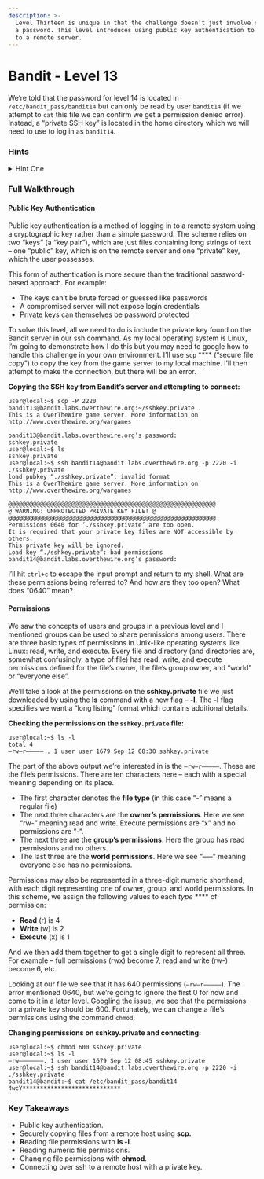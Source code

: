 ```yaml
---
description: >-
  Level Thirteen is unique in that the challenge doesn’t just involve collecting
  a password. This level introduces using public key authentication to connect
  to a remote server.
---
```


# Bandit - Level 13

We’re told that the password for level 14 is located in `/etc/bandit_pass/bandit14` but can only be read by user `bandit14` (if we attempt to `cat` this file we can confirm we get a permission denied error). Instead, a “private SSH key” is located in the home directory which we will need to use to log in as `bandit14`.

### Hints

<details>

<summary>Hint One</summary>

How you solve this challenge will vary depending on whether you’re connecting from a bash terminal on your local machine or using a program such as PuTTY on Windows. Google how to connect using an SSH key with whatever setup you’re using.

</details>

### Full Walkthrough

#### **Public Key Authentication**

Public key authentication is a method of logging in to a remote system using a cryptographic key rather than a simple password. The scheme relies on two “keys” (a “key pair”), which are just files containing long strings of text – one “public” key, which is on the remote server and one “private” key, which the user possesses.

This form of authentication is more secure than the traditional password-based approach. For example:

* The keys can’t be brute forced or guessed like passwords
* A compromised server will not expose login credentials
* Private keys can themselves be password protected

To solve this level, all we need to do is include the private key found on the Bandit server in our ssh command. As my local operating system is Linux, I’m going to demonstrate how I do this but you may need to google how to handle this challenge in your own environment. I’ll use `scp` **** (“secure file copy”) to copy the key from the game server to my local machine. I’ll then attempt to make the connection, but there will be an error.

**Copying the SSH key from Bandit’s server and attempting to connect:**

```shell-session
user@local:~$ scp -P 2220 bandit13@bandit.labs.overthewire.org:~/sshkey.private .
This is a OverTheWire game server. More information on http://www.overthewire.org/wargames

bandit13@bandit.labs.overthewire.org’s password: 
sshkey.private
user@local:~$ ls
sshkey.private
user@local:~$ ssh bandit14@bandit.labs.overthewire.org -p 2220 -i ./sshkey.private
load pubkey “./sshkey.private”: invalid format
This is a OverTheWire game server. More information on http://www.overthewire.org/wargames

@@@@@@@@@@@@@@@@@@@@@@@@@@@@@@@@@@@@@@@@@@@@@@@@@@@@@@@@@@@
@ WARNING: UNPROTECTED PRIVATE KEY FILE! @
@@@@@@@@@@@@@@@@@@@@@@@@@@@@@@@@@@@@@@@@@@@@@@@@@@@@@@@@@@@
Permissions 0640 for ‘./sshkey.private’ are too open.
It is required that your private key files are NOT accessible by others.
This private key will be ignored.
Load key “./sshkey.private”: bad permissions
bandit14@bandit.labs.overthewire.org’s password: 
```

I’ll hit `ctrl+c` to escape the input prompt and return to my shell. What are these permissions being referred to? And how are they too open? What does “0640” mean?

#### **Permissions**

We saw the concepts of users and groups in a previous level and I mentioned groups can be used to share permissions among users. There are three basic types of permissions in Unix-like operating systems like Linux: read, write, and execute. Every file and directory (and directories are, somewhat confusingly, a type of file) has read, write, and execute permissions defined for the file’s owner, the file’s group owner, and “world” or “everyone else”.

We’ll take a look at the permissions on the **sshkey.private** file we just downloaded by using the **ls** command with a new flag – **-l**. The **-l** flag specifies we want a “long listing” format which contains additional details.

**Checking the permissions on the `sshkey.private` file:**

```shell-session
user@local:~$ ls -l
total 4
–rw–r––––– . 1 user user 1679 Sep 12 08:30 sshkey.private
```

The part of the above output we’re interested in is the `–rw–r–––––`. These are the file’s permissions. There are ten characters here – each with a special meaning depending on its place.

* The first character denotes the **file type** (in this case “-” means a regular file)
* The next three characters are the **owner’s permissions**. Here we see “rw-” meaning read and write. Execute permissions are “x” and no permissions are “-“.
* The next three are the **group’s permissions**. Here the group has read permissions and no others.
* The last three are the **world permissions**. Here we see “–––” meaning everyone else has no permissions.

Permissions may also be represented in a three-digit numeric shorthand, with each digit representing one of owner, group, and world permissions. In this scheme, we assign the following values to each _type_ **** of permission:

* **Read** (r) is 4
* **Write** (w) is 2
* **Execute** (x) is 1

And we then add them together to get a single digit to represent all three. For example – full permissions (rwx) become 7, read and write (rw-) become 6, etc.

Looking at our file we see that it has 640 permissions (`–rw–r–––––`). The error mentioned 0640, but we’re going to ignore the first 0 for now and come to it in a later level. Googling the issue, we see that the permissions on a private key should be 600. Fortunately, we can change a file’s permissions using the command `chmod`.

**Changing permissions on sshkey.private and connecting:**

```shell-session
user@local:~$ chmod 600 sshkey.private
user@local:~$ ls -l
–rw–––––––. 1 user user 1679 Sep 12 08:45 sshkey.private
user@local:~$ ssh bandit14@bandit.labs.overthewire.org -p 2220 -i ./sshkey.private
bandit14@bandit:~$ cat /etc/bandit_pass/bandit14
4wcY****************************
```

### Key Takeaways

* Public key authentication.
* Securely copying files from a remote host using **scp.**
* **R**eading file permissions with **ls -l**.
* Reading numeric file permissions.
* Changing file permissions with **chmod**.
* Connecting over ssh to a remote host with a private key.
